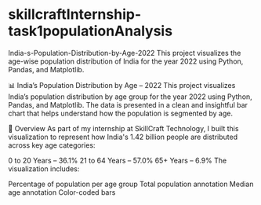 # skillcraftInternship-task1populationAnalysis
India-s-Population-Distribution-by-Age-2022
This project visualizes the age-wise population distribution of India for the year 2022 using Python, Pandas, and Matplotlib.

📊 India’s Population Distribution by Age – 2022
This project visualizes India’s population distribution by age group for the year 2022 using Python, Pandas, and Matplotlib. The data is presented in a clean and insightful bar chart that helps understand how the population is segmented by age.

📌 Overview
As part of my internship at SkillCraft Technology, I built this visualization to represent how India's 1.42 billion people are distributed across key age categories:

0 to 20 Years – 36.1%
21 to 64 Years – 57.0%
65+ Years – 6.9%
The visualization includes:

Percentage of population per age group
Total population annotation
Median age annotation
Color-coded bars
